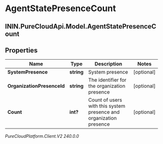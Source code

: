# AgentStatePresenceCount

## ININ.PureCloudApi.Model.AgentStatePresenceCount

## Properties

|Name | Type | Description | Notes|
|------------ | ------------- | ------------- | -------------|
| **SystemPresence** | **string** | System presence | [optional] |
| **OrganizationPresenceId** | **string** | The identifier for the organization presence | [optional] |
| **Count** | **int?** | Count of users with this system presence and organization presence | [optional] |



_PureCloudPlatform.Client.V2 240.0.0_
